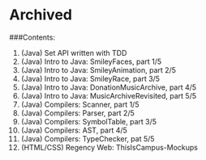 Archived
========

###Contents:
1. (Java) Set API written with TDD
2. (Java) Intro to Java: SmileyFaces, part 1/5
3. (Java) Intro to Java: SmileyAnimation, part 2/5
4. (Java) Intro to Java: SmileyRace, part 3/5
5. (Java) Intro to Java: DonationMusicArchive, part 4/5
6. (Java) Intro to Java: MusicArchiveRevisited, part 5/5
7. (Java) Compilers: Scanner, part 1/5
8. (Java) Compilers: Parser, part 2/5
9. (Java) Compilers: SymbolTable, part 3/5
10. (Java) Compilers: AST, part 4/5
11. (Java) Compilers: TypeChecker, pat 5/5
12. (HTML/CSS) Regency Web: ThisIsCampus-Mockups
